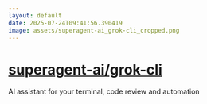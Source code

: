 ```yaml
---
layout: default
date: 2025-07-24T09:41:56.390419
image: assets/superagent-ai_grok-cli_cropped.png
---
```


# [superagent-ai/grok-cli](https://github.com/superagent-ai/grok-cli)

AI assistant for your terminal, code review and automation
